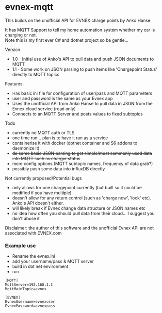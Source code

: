 # evnex-mqtt
This builds on the unofficial API for EVNEX charge points by Anko Hanse

It has MQTT Support to tell my home automation system whether my car is charging or not.  
Note this is my first ever C# and dotnet project so be gentle...

Version
- 1.0 - Initial use of Anko's API to pull data and push JSON documents to MQTT
- 1.1 - Some work on JSON parsing to push items like 'Chargepoint Status' directly to MQTT topics

Features: 
- Has basic ini file for configuration of user/pass and MQTT parameters
- user and password is the same as your Evnex app
- Uses the unofficial API from Anko Hanse to pull data in JSON from the Evnex cloud service (read only)
- Connects to an MQTT Server and posts values to fixed subtopics

Todo
- currently no MQTT auth or TLS
- one time run... plan is to have it run as a service
- containerise it with docker (dotnet container and S6 addons to daemonize it)
- ~~do some basic JSON parsing to get simple/most commonly used data into MQTT such as charger status~~
- more config options (MQTT subtopic names, frequency of data grab?)
- possibly push some data into influxDB directly

Not currently proposed/Potential bugs
- only allows for one chargepoint currently (but built so it could be modified if you have multiple)
- doesn't allow for any return control (such as 'charge now', 'lock' etc).  Anko's API doesn't either.
- will likely break if Evnex change data structure or JSON names etc
- no idea how often you should pull data from their cloud... I suggest you don't abuse it

Disclaimer: the author of this software and the unofficial Evnex API are not associated with EVNEX.com


### Example use
- Rename the evnex.ini
- add your username/pass & MQTT server 
- build in dot net environment
- run

```
[MQTT]
MqttServer=192.168.1.1
MqttMainTopic=evnex

[EVNEX]
EvnexUsername=evnexuser
EvnexPassword=evnexpass
```
